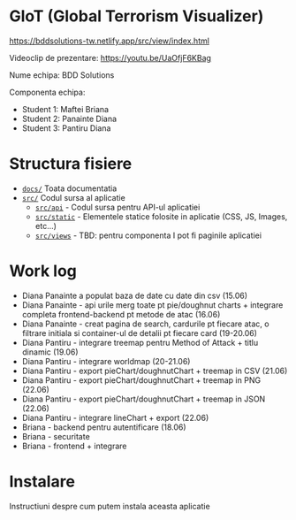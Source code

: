 # GloT (Global Terrorism Visualizer)
https://bddsolutions-tw.netlify.app/src/view/index.html

Videoclip de prezentare: https://youtu.be/UaOfjF6KBag


Nume echipa: BDD Solutions

Componenta echipa:

* Student 1: Maftei Briana
* Student 2: Panainte Diana
* Student 3: Pantiru Diana

# Structura fisiere

* [`docs/`](/docs) Toata documentatia
* [`src/`](/src) Codul sursa al aplicatie
    * [`src/api`](/src/api) - Codul sursa pentru API-ul aplicatiei
    * [`src/static`](/src/frontend/static) - Elementele statice folosite in aplicatie (CSS, JS, Images, etc...)
    * [`src/views`](/src/views) - TBD: pentru componenta I pot fi paginile aplicatiei

# Work log

* Diana Panainte a populat baza de date cu date din csv (15.06)
* Diana Panainte - api urile merg toate pt pie/doughnut charts + integrare completa frontend-backend pt metode de atac (16.06)
* Diana Panainte - creat pagina de search, cardurile pt fiecare atac, o filtrare initiala si container-ul de detalii pt fiecare card (19-20.06)
* Diana Pantiru - integrare treemap pentru Method of Attack + titlu dinamic (19.06)
* Diana Pantiru - integrare worldmap (20-21.06)
* Diana Pantiru - export pieChart/doughnutChart + treemap in CSV (21.06)
* Diana Pantiru - export pieChart/doughnutChart + treemap in PNG (22.06)
* Diana Pantiru - export pieChart/doughnutChart + treemap in JSON (22.06)
* Diana Pantiru - integrare lineChart + export (22.06)
* Briana - backend pentru autentificare (18.06)
* Briana - securitate
* Briana - frontend + integrare

# Instalare

Instructiuni despre cum putem instala aceasta aplicatie

